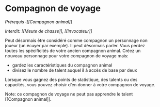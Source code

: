 # Compagnon de voyage
*Prérequis :[[Compagnon animal]]*

*Interdit: [[Meute de chasse]], [[Invocateur]]*

Peut désormais être considéré comme compagnon un personnage non joueur (un écuyer par exemple). Il peut désormais parler. Vous perdez toutes les spécificités de votre ancien compagnon animal. Créez un nouveau personnage pour votre compagnon de voyage mais:

- gardez les caractéristiques du compagnon animal
- divisez le nombre de talent auquel il à accès de base par deux

Lorsque vous gagnez des points de statistique, des talents ou des capacités, vous pouvez choisir d’en donner à votre compagnon de voyage.

Note: ce compagnon de voyage ne peut pas apprendre le talent [[Compagnon animal]].